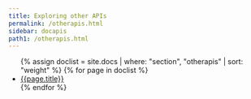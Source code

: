 ```yaml
---
title: Exploring other APIs
permalink: /otherapis.html
sidebar: docapis
path1: /otherapis.html
---
```


<ul class="onPageMinitoc">
{% assign doclist = site.docs | where: "section", "otherapis" | sort: "weight" %}
{% for page in doclist %}
<li><a href="{{page.permalink | remove: "/" }}">{{page.title}}</a></li>
{% endfor %}
</ul>
